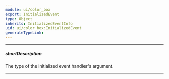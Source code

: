 ```yaml
---
module: ui/color_box
export: InitializedEvent
type: Object
inherits: InitializedEventInfo
uid: ui/color_box:InitializedEvent
generateTypeLink: 
---
```

---
##### shortDescription
The type of the initialized event handler's argument.

---
<!-- Description goes here -->